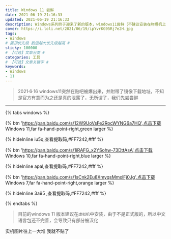 ```yaml
---
title: Windows 11 尝鲜
date: 2021-06-19 21:16:33
updated: 2021-06-19 21:16:33
description: Windows系列终于迎来了新的版本，windows11尝鲜（不建议安装在物理机上）附 下载地址
cover: https://i.loli.net/2021/06/19/ipYvrKG95Rj7e2H.jpg
tags:
- Windows
# 置顶优先级 数值越大优先级越高 #
sticky: 100000
# 【可选】文章分类 #
categories: 工具
# 【可选】文章关键字 #
keywords:
- Windows
- 11
---
```


> 2021·6·16 windows11突然在贴吧被爆出来，并附带了镜像下载地址，不知是官方有意而为之还是真的泄露了，无所谓了，我们先尝尝鲜
---

{% tabs windows %}
<!-- tab Windows 11 下载@fab fa-windows-->
{% btn 'https://pan.baidu.com/s/12W9UoVsFe2RocWYNG6a7HQ',点击下载 Windows 11,far fa-hand-point-right,green larger %} 

{% hideInline iu5q,查看提取码,#FF7242,#fff %}
<!-- endtab -->

<!-- tab Windows 10 下载@fab fa-windows -->
{% btn 'https://pan.baidu.com/s/1iRAFG_x2YSohw-73DttAsA',点击下载 Windows 10,far fa-hand-point-right,blue larger %}

{% hideInline apal,查看提取码,#FF7242,#fff %}
<!-- endtab -->

<!-- tab Windows 7 下载@fab fa-windows -->
{% btn 'https://pan.baidu.com/s/1sCnk2Eu8XmyqsMmxlFj0Jg',点击下载 Windows 7,far fa-hand-point-right,orange larger %}

{% hideInline 3a95 ,查看提取码,#FF7242,#fff %}
<!-- endtab -->
{% endtabs %}

> 目前的windows 11 版本建议在`虚拟机`中安装，由于不是正式版的，所以中文语言包还不完善，会导致只有部分被汉化

实机图片往上一大堆 我就不贴了




